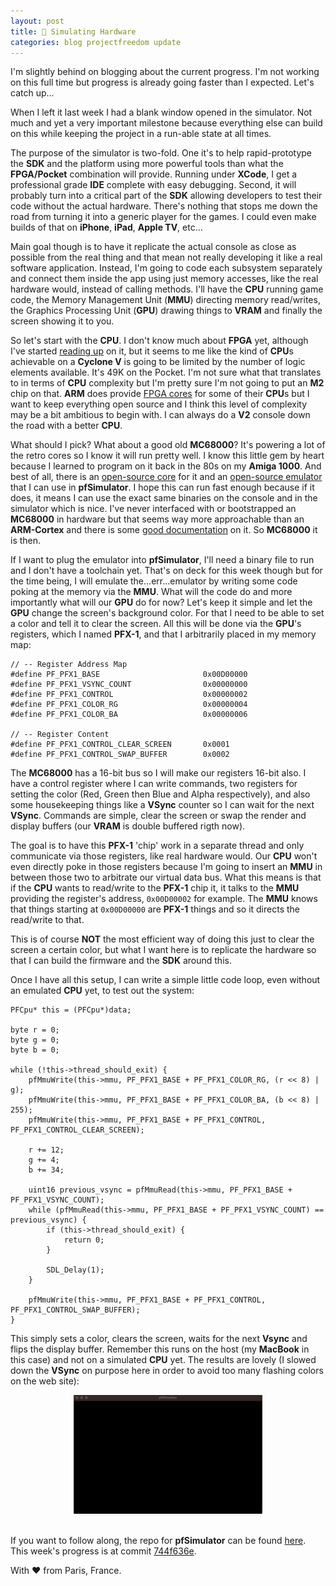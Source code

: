 ```yaml
---
layout: post
title: 👾 Simulating Hardware
categories: blog projectfreedom update
---
```

I'm slightly behind on blogging about the current progress. I'm not working on this full time but progress is already going faster than I expected. Let's catch up...

When I left it last week I had a blank window opened in the simulator. Not much and yet a very important milestone because everything else can build on this while keeping the project in a run-able state at all times.

The purpose of the simulator is two-fold. One it's to help rapid-prototype the **SDK** and the platform using more powerful tools than what the **FPGA/Pocket** combination will provide. Running under **XCode**, I get a professional grade **IDE** complete with easy debugging. Second, it will probably turn into a critical part of the **SDK** allowing developers to test their code without the actual hardware. There's nothing that stops me down the road from turning it into a generic player for the games. I could even make builds of that on **iPhone**, **iPad**, **Apple TV**, etc...

Main goal though is to have it replicate the actual console as close as possible from the real thing and that mean not really developing it like a real software application. Instead, I'm going to code each subsystem separately and connect them inside the app using just memory accesses, like the real hardware would, instead of calling methods. I'll have the **CPU** running game code, the Memory Management Unit (**MMU**) directing memory read/writes, the Graphics Processing Unit (**GPU**) drawing things to **VRAM** and finally the screen showing it to you.

So let's start with the **CPU**. I don't know much about **FPGA** yet, although I've started [reading up](https://books.apple.com/us/book/fpga-programming-for-beginners/id1546170695) on it, but it seems to me like the kind of **CPU**s achievable on a **Cyclone V** is going to be limited by the number of logic elements available. It's 49K on the Pocket. I'm not sure what that translates to in terms of **CPU** complexity but I'm pretty sure I'm not going to put an **M2** chip on that. **ARM** does provide [FPGA cores](https://www.arm.com/resources/free-arm-cortex-m-on-fpga) for some of their **CPU**s but I want to keep everything open source and I think this level of complexity may be a bit ambitious to begin with. I can always do a **V2** console down the road with a better **CPU**.

What should I pick? What about a good old **MC68000**? It's powering a lot of the retro cores so I know it will run pretty well. I know this little gem by heart because I learned to program on it back in the 80s on my **Amiga 1000**. And best of all, there is an [open-source core](https://github.com/ijor/fx68k) for it and an [open-source emulator](https://github.com/kstenerud/Musashi) that I can use in **pfSimulator**. I hope this can run fast enough because if it does, it means I can use the exact same binaries on the console and in the simulator which is nice. I've never interfaced with or bootstrapped an **MC68000** in hardware but that seems way more approachable than an **ARM-Cortex** and there is some [good documentation](https://www.amazon.com/Microprocessor-Systems-Design-Hardware-Interfacing/dp/0534948227/ref=sr_1_1?crid=ASQZCJB9QDY9&dchild=1&keywords=alan+clements&qid=1594379040&sprefix=alan+clem%2Caps%2C165&sr=8-1) on it. So **MC68000** it is then.

If I want to plug the emulator into **pfSimulator**, I'll need a binary file to run and I don't have a toolchain yet. That's on deck for this week though but for the time being, I will emulate the...err...emulator by writing some code poking at the memory via the **MMU**. What will the code do and more importantly what will our **GPU** do for now? Let's keep it simple and let the **GPU** change the screen's background color. For that I need to be able to set a color and tell it to clear the screen. All this will be done via the **GPU**'s registers, which I named **PFX-1**, and that I arbitrarily placed in my memory map:
```
// -- Register Address Map
#define PF_PFX1_BASE                       0x00D00000
#define PF_PFX1_VSYNC_COUNT                0x00000000
#define PF_PFX1_CONTROL                    0x00000002
#define PF_PFX1_COLOR_RG                   0x00000004
#define PF_PFX1_COLOR_BA                   0x00000006

// -- Register Content
#define PF_PFX1_CONTROL_CLEAR_SCREEN       0x0001
#define PF_PFX1_CONTROL_SWAP_BUFFER        0x0002
```
The **MC68000** has a 16-bit bus so I will make our registers 16-bit also. I have a control register where I can write commands, two registers for setting the color (Red, Green then Blue and Alpha respectively), and also some housekeeping things like a **VSync** counter so I can wait for the next **VSync**. Commands are simple, clear the screen or swap the render and display buffers (our **VRAM** is double buffered rigth now).

The goal is to have this **PFX-1** 'chip' work in a separate thread and only communicate via those registers, like real hardware would. Our **CPU** won't even directly poke in those registers because I'm going to insert an **MMU** in between those two to arbitrate our virtual data bus. What this means is that if the **CPU** wants to read/write to the **PFX-1** chip it, it talks to the **MMU** providing the register's address, `0x00D00002` for example. The **MMU** knows that things starting at `0x00D00000` are **PFX-1** things and so it directs the read/write to that.

This is of course **NOT** the most efficient way of doing this just to clear the screen a certain color, but what I want here is to replicate the hardware so that I can build the firmware and the **SDK** around this.

Once I have all this setup, I can write a simple little code loop, even without an emulated **CPU** yet, to test out the system:
```
PFCpu* this = (PFCpu*)data;

byte r = 0;
byte g = 0;
byte b = 0;

while (!this->thread_should_exit) {
    pfMmuWrite(this->mmu, PF_PFX1_BASE + PF_PFX1_COLOR_RG, (r << 8) | g);
    pfMmuWrite(this->mmu, PF_PFX1_BASE + PF_PFX1_COLOR_BA, (b << 8) | 255);
    pfMmuWrite(this->mmu, PF_PFX1_BASE + PF_PFX1_CONTROL, PF_PFX1_CONTROL_CLEAR_SCREEN);

    r += 12;
    g += 4;
    b += 34;

    uint16 previous_vsync = pfMmuRead(this->mmu, PF_PFX1_BASE + PF_PFX1_VSYNC_COUNT);
    while (pfMmuRead(this->mmu, PF_PFX1_BASE + PF_PFX1_VSYNC_COUNT) == previous_vsync) {
        if (this->thread_should_exit) {
            return 0;
        }

        SDL_Delay(1);
    }

    pfMmuWrite(this->mmu, PF_PFX1_BASE + PF_PFX1_CONTROL, PF_PFX1_CONTROL_SWAP_BUFFER);
}
```
This simply sets a color, clears the screen, waits for the next **Vsync** and flips the display buffer. Remember this runs on the host (my **MacBook** in this case) and not on a simulated **CPU** yet. The results are lovely (I slowed down the **VSync** on purpose here in order to avoid too many flashing colors on the web site):

<div style="text-align: center;">
    <img src="/assets/blog/2023-01-30/Simulator-clear-screen.gif" alt="PfSImulator window with the screen flashing colors" width="60%">
</div>
<br>

If you want to follow along, the repo for **pfSimulator** can be found [here](https://github.com/ProjectFreedomGaming/pfSimulator). This week's progress is at commit [744f636e](https://github.com/ProjectFreedomGaming/pfSimulator/commit/744f636ea34f514d207240e4d5f0e728cd9b48bc).

With ❤️ from Paris, France.
